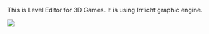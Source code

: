 This is Level Editor for 3D Games. It is using Irrlicht graphic engine.

<img src='http://www.mystic-peanut.com/images/le_screenshot.jpg'>